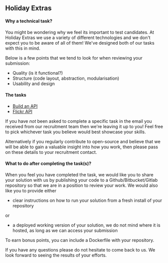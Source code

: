 ## Holiday Extras

#### Why a technical task?

You might be wondering why we feel its important to test candidates. At Holiday Extras we use a variety of different technologies and we don't expect you to be aware of all of them! We've designed both of our tasks with this in mind.

Below is a few points that we tend to look for when reviewing your submission:

- Quality (is it functional?)
- Structure (code layout, abstraction, modularisation)
- Usability and design

#### The tasks

- [Build an API](developer-API-task.md)
- [Flickr API](developer-flickr-task.md)

If you have _not_ been asked to complete a specific task in the email you received from our recruitment team then we're leaving it up to you! Feel free to pick whichever task you believe would best showcase your skills.

Alternatively if you regularly contribute to open-source and believe that we will be able to gain a valuable insight into how you work, then please pass on these details to your recruitment contact.

#### What to do after completing the task(s)?

When you feel you have completed the task, we would like you to share your solution with us by publishing your code to a Github/Bitbucket/Gitlab repository so that we are in a position to review your work.
We would also like you to provide either

- clear instructions on how to run your solution from a fresh install of your repository

or

- a deployed working version of your solution, we do not mind where it is hosted, as long as we can access your submission

To earn bonus points, you can include a Dockerfile with your repository.

If you have any questions please do not hesitate to come back to us. We look forward to seeing the results of your efforts.

